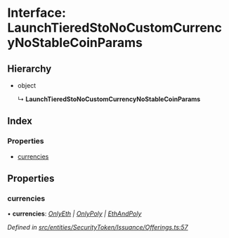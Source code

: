 # Interface: LaunchTieredStoNoCustomCurrencyNoStableCoinParams

## Hierarchy

- object

  ↳ **LaunchTieredStoNoCustomCurrencyNoStableCoinParams**

## Index

### Properties

- [currencies](_entities_securitytoken_issuance_offerings_.launchtieredstonocustomcurrencynostablecoinparams.md#currencies)

## Properties

### currencies

• **currencies**: _[OnlyEth](../modules/_entities_securitytoken_issuance_offerings_.md#onlyeth) | [OnlyPoly](../modules/_entities_securitytoken_issuance_offerings_.md#onlypoly) | [EthAndPoly](../modules/_entities_securitytoken_issuance_offerings_.md#ethandpoly)_

_Defined in [src/entities/SecurityToken/Issuance/Offerings.ts:57](https://github.com/PolymathNetwork/polymath-sdk/blob/a1cd5e3/src/entities/SecurityToken/Issuance/Offerings.ts#L57)_

